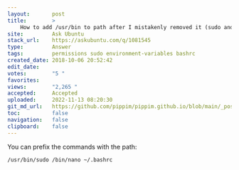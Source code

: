 ```yaml
---
layout:       post
title:        >
    How to add /usr/bin to path after I mistakenly removed it (sudo and nano are no longer in path)
site:         Ask Ubuntu
stack_url:    https://askubuntu.com/q/1081545
type:         Answer
tags:         permissions sudo environment-variables bashrc
created_date: 2018-10-06 20:52:42
edit_date:    
votes:        "5 "
favorites:    
views:        "2,265 "
accepted:     Accepted
uploaded:     2022-11-13 08:20:30
git_md_url:   https://github.com/pippim/pippim.github.io/blob/main/_posts/2018/2018-10-06-How-to-add-_usr_bin-to-path-after-I-mistakenly-removed-it-_sudo-and-nano-are-no-longer-in-path_.md
toc:          false
navigation:   false
clipboard:    false
---
```


You can prefix the commands with the path:

``` 
/usr/bin/sudo /bin/nano ~/.bashrc
```
